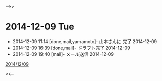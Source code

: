 -->>

# 2014-12-09<a name="2014-12-09"></a> Tue	

* 2014-12-09 11:14	[done,mail,yamamoto]- 山本さんに  完了 2014-12-09
* 2014-12-09 16:39	[done,mail]- ドラフト完了  2014-12-09
* 2014-12-09 19:40	[mail]- メール送信 2014-12-09

[2014/12/09](#2014-12-09)<br>

<<--

